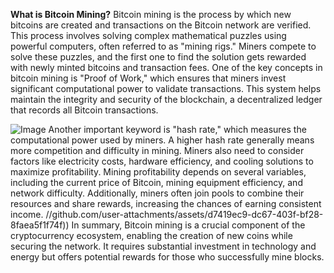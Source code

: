 **What is Bitcoin Mining?**
Bitcoin mining is the process by which new bitcoins are created and transactions on the Bitcoin network are verified. This process involves solving complex mathematical puzzles using powerful computers, often referred to as "mining rigs." Miners compete to solve these puzzles, and the first one to find the solution gets rewarded with newly minted bitcoins and transaction fees. 
One of the key concepts in bitcoin mining is "Proof of Work," which ensures that miners invest significant computational power to validate transactions. This system helps maintain the integrity and security of the blockchain, a decentralized ledger that records all Bitcoin transactions.

![Image](https://github.com/user-attachments/assets/d7419ec9-dc67-403f-bf28-8faea5f1f74f)
Another important keyword is "hash rate," which measures the computational power used by miners. A higher hash rate generally means more competition and difficulty in mining. Miners also need to consider factors like electricity costs, hardware efficiency, and cooling solutions to maximize profitability. 
Mining profitability depends on several variables, including the current price of Bitcoin, mining equipment efficiency, and network difficulty. Additionally, miners often join pools to combine their resources and share rewards, increasing the chances of earning consistent income.
 //github.com/user-attachments/assets/d7419ec9-dc67-403f-bf28-8faea5f1f74f))
In summary, Bitcoin mining is a crucial component of the cryptocurrency ecosystem, enabling the creation of new coins while securing the network. It requires substantial investment in technology and energy but offers potential rewards for those who successfully mine blocks. 

